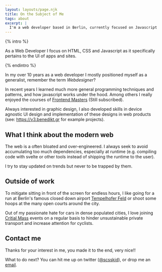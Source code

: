 ```yaml
---
layout: layouts/page.njk
title: On the Subject of Me
tags: about
excerpt: |
  I'm a web developer based in Berlin, currently focused on Javascript development and static sites.
---
```


{% intro %}

As a Web Developer I focus on HTML, CSS and Javascript as it specifically pertains to the UI of apps and sites.

{% endintro %}

In my over 10 years as a web developer I mostly positioned myself as a generalist, remember the term _Webdesigner_?

In recent years I learned much more general programming techniques and patterns, and how javascript works under the hood. Among others I really enjoyed the courses of [Frontend Masters](https://frontendmasters.com) (Still subscribed).

Always interested in graphic design, I also developed skills in device agnostic UI design and implementation of these designs in web products (see: https://v3.benedikt.gr for example projects).

## What I think about the modern web

The web is a often bloated and over-engineered. I always seek to avoid accumulating too much dependencies, especially at runtime (e.g. compiling code with svelte or other tools instead of shipping the runtime to the user).

I try to stay updated on trends but never to be trapped by them.

## Outside of work

To mitigate sitting in front of the screen for endless hours, I like going for a run at Berlin's famous closed down airport [Tempelhofer Feld](https://en.wikipedia.org/wiki/Tempelhofer_Feld) or shoot some hoops at the many open courts around the city.

Out of my passionate hate for cars in dense populated cities, I love joining [Critial Mass](<https://en.wikipedia.org/wiki/Critical_Mass_(cycling)>) events on a regular basis to hinder unsustainable private transport and increase attention for cyclists.

## Contact me

Thanks for your interest in me, you made it to the end, very nice!!

What to do next? You can hit me up on twitter ([@scsskid](https://twitter.com/scsskid)), or drop me an [email](mailto:mail@benedikt.gr).
